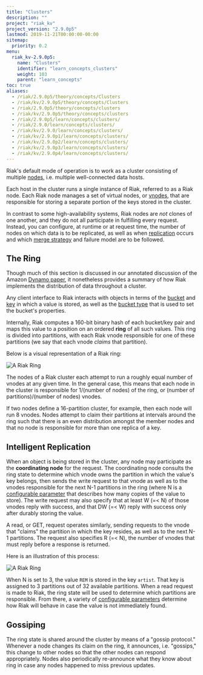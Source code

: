 ```yaml
---
title: "Clusters"
description: ""
project: "riak_kv"
project_version: "2.9.0p5"
lastmod: 2019-11-21T00:00:00-00:00
sitemap:
  priority: 0.2
menu:
  riak_kv-2.9.0p5:
    name: "Clusters"
    identifier: "learn_concepts_clusters"
    weight: 103
    parent: "learn_concepts"
toc: true
aliases:
  - /riak/2.9.0p5/theory/concepts/Clusters
  - /riak/kv/2.9.0p5/theory/concepts/Clusters
  - /riak/2.9.0p5/theory/concepts/clusters
  - /riak/kv/2.9.0p5/theory/concepts/clusters
  - /riak/2.9.0p5/learn/concepts/clusters/
  - /riak/2.9.0/learn/concepts/clusters/
  - /riak/kv/2.9.0/learn/concepts/clusters/
  - /riak/kv/2.9.0p1/learn/concepts/clusters/
  - /riak/kv/2.9.0p2/learn/concepts/clusters/
  - /riak/kv/2.9.0p3/learn/concepts/clusters/
  - /riak/kv/2.9.0p4/learn/concepts/clusters/
---
```


[concept buckets]: {{<baseurl>}}riak/kv/2.9.0p5/learn/concepts/buckets
[concept keys objects]: {{<baseurl>}}riak/kv/2.9.0p5/learn/concepts/keys-and-objects
[concept replication]: {{<baseurl>}}riak/kv/2.9.0p5/learn/concepts/replication
[glossary node]: {{<baseurl>}}riak/kv/2.9.0p5/learn/glossary/#node
[glossary vnode]: {{<baseurl>}}riak/kv/2.9.0p5/learn/glossary/#vnode
[learn dynamo]: {{<baseurl>}}riak/kv/2.9.0p5/learn/dynamo
[usage bucket types]: {{<baseurl>}}riak/kv/2.9.0p5/developing/usage/bucket-types
[usage conflict resolution]: {{<baseurl>}}riak/kv/2.9.0p5/developing/usage/conflict-resolution
[usage replication]: {{<baseurl>}}riak/kv/2.9.0p5/developing/usage/replication

Riak's default mode of operation is to work as a cluster consisting of
multiple [nodes][glossary node], i.e. multiple well-connected data
hosts.

Each host in the cluster runs a single instance of Riak, referred to as
a Riak node. Each Riak node manages a set of virtual nodes, or
[vnodes][glossary vnode], that are responsible for storing a
separate portion of the keys stored in the cluster.

In contrast to some high-availability systems, Riak nodes are _not_
clones of one another, and they do not all participate in fulfilling
every request. Instead, you can configure, at runtime or at request
time, the number of nodes on which data is to be replicated, as well as
when [replication][concept replication] occurs and which [merge strategy][usage conflict resolution] and failure model are to be followed.

## The Ring

Though much of this section is discussed in our annotated discussion of
the Amazon [Dynamo paper][learn dynamo], it nonetheless provides a summary of
how Riak implements the distribution of data throughout a cluster.

Any client interface to Riak interacts with objects in terms of the
[bucket][concept buckets] and [key][concept keys objects] in which a value is
stored, as well as the [bucket type][usage bucket types] that is used
to set the bucket's properties.

Internally, Riak computes a 160-bit binary hash of each bucket/key pair
and maps this value to a position on an ordered **ring** of all such
values. This ring is divided into partitions, with each Riak vnode
responsible for one of these partitions (we say that each vnode
_claims_ that partition).

Below is a visual representation of a Riak ring:

![A Riak Ring]({{<baseurl>}}images/riak-ring.png)

The nodes of a Riak cluster each attempt to run a roughly equal number
of vnodes at any given time. In the general case, this means that each
node in the cluster is responsible for 1/(number of nodes) of the ring,
or (number of partitions)/(number of nodes) vnodes.

If two nodes define a 16-partition cluster, for example, then each node
will run 8 vnodes. Nodes attempt to claim their partitions at intervals
around the ring such that there is an even distribution amongst the
member nodes and that no node is responsible for more than one replica
of a key.

## Intelligent Replication

When an object is being stored in the cluster, any node may participate
as the **coordinating node** for the request. The coordinating node
consults the ring state to determine which vnode owns the partition in
which the value's key belongs, then sends the write request to that
vnode as well as to the vnodes responsible for the next N-1 partitions
in the ring (where N is a [configurable parameter][usage replication] that describes how many copies of the value to store). The
write request may also specify that at least W (=< N) of those vnodes
reply with success, and that DW (=< W) reply with success only after
durably storing the value.

A read, or GET, request operates similarly, sending requests to the
vnode  that "claims" the partition in which the key resides, as well as
to the next N-1 partitions. The request also specifies R (=< N), the
number of vnodes that must reply before a response is returned.

Here is an illustration of this process:

![A Riak Ring]({{<baseurl>}}images/riak-data-distribution.png)

When N is set to 3, the value `REM` is stored in the key `artist`. That
key is assigned to 3 partitions out of 32 available partitions. When a
read request is made to Riak, the ring state will be used to determine
which partitions are responsible. From there, a variety of
[configurable parameters][usage replication] determine how Riak
will behave in case the value is not immediately found.

## Gossiping

The ring state is shared around the cluster by means of a "gossip
protocol." Whenever a node changes its claim on the ring, it announces,
i.e. "gossips," this change to other nodes so that the other nodes can
respond appropriately. Nodes also periodically re-announce what they
know about ring in case any nodes happened to miss previous updates.
